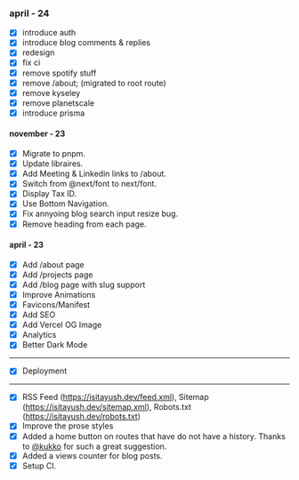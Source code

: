 ### april - 24

- [x] introduce auth
- [x] introduce blog comments & replies
- [x] redesign
- [x] fix ci
- [x] remove spotify stuff
- [x] remove /about; (migrated to root route)
- [x] remove kyseley
- [x] remove planetscale
- [x] introduce prisma

#### november - 23

- [x] Migrate to pnpm.
- [x] Update libraires.
- [x] Add Meeting & Linkedin links to /about.
- [x] Switch from @next/font to next/font.
- [x] Display Tax ID.
- [x] Use Bottom Navigation.
- [x] Fix annyoing blog search input resize bug.
- [x] Remove heading from each page.

#### april - 23

- [x] Add /about page
- [x] Add /projects page
- [x] Add /blog page with slug support
- [x] Improve Animations
- [x] Favicons/Manifest
- [x] Add SEO
- [x] Add Vercel OG Image
- [x] Analytics
- [x] Better Dark Mode

---

- [x] Deployment

---

- [x] RSS Feed (https://isitayush.dev/feed.xml), Sitemap (https://isitayush.dev/sitemap.xml), Robots.txt (https://isitayush.dev/robots.txt)
- [x] Improve the prose styles
- [x] Added a home button on routes that have do not have a history. Thanks to [@kukko](https://app.daily.dev/kkurko) for such a great suggestion.
- [x] Added a views counter for blog posts.
- [x] Setup CI.
